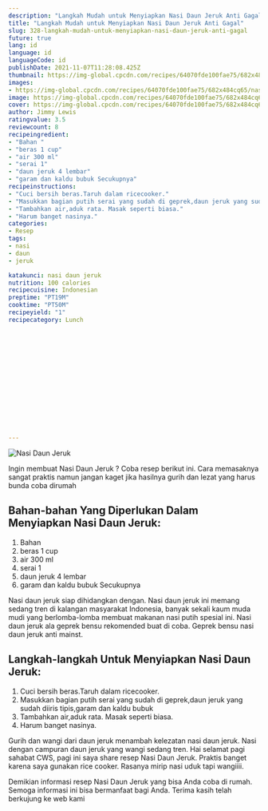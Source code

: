 ```yaml
---
description: "Langkah Mudah untuk Menyiapkan Nasi Daun Jeruk Anti Gagal"
title: "Langkah Mudah untuk Menyiapkan Nasi Daun Jeruk Anti Gagal"
slug: 328-langkah-mudah-untuk-menyiapkan-nasi-daun-jeruk-anti-gagal
future: true
lang: id
language: id
languageCode: id
publishDate: 2021-11-07T11:28:08.425Z 
thumbnail: https://img-global.cpcdn.com/recipes/64070fde100fae75/682x484cq65/nasi-daun-jeruk-foto-resep-utama.webp
images:
- https://img-global.cpcdn.com/recipes/64070fde100fae75/682x484cq65/nasi-daun-jeruk-foto-resep-utama.webp
image: https://img-global.cpcdn.com/recipes/64070fde100fae75/682x484cq65/nasi-daun-jeruk-foto-resep-utama.webp
cover: https://img-global.cpcdn.com/recipes/64070fde100fae75/682x484cq65/nasi-daun-jeruk-foto-resep-utama.webp
author: Jimmy Lewis
ratingvalue: 3.5
reviewcount: 8
recipeingredient:
- "Bahan "
- "beras 1 cup"
- "air 300 ml"
- "serai 1"
- "daun jeruk 4 lembar"
- "garam dan kaldu bubuk Secukupnya"
recipeinstructions:
- "Cuci bersih beras.Taruh dalam ricecooker."
- "Masukkan bagian putih serai yang sudah di geprek,daun jeruk yang sudah diiris tipis,garam dan kaldu bubuk"
- "Tambahkan air,aduk rata. Masak seperti biasa."
- "Harum banget nasinya."
categories:
- Resep
tags:
- nasi
- daun
- jeruk

katakunci: nasi daun jeruk 
nutrition: 100 calories
recipecuisine: Indonesian
preptime: "PT19M"
cooktime: "PT50M"
recipeyield: "1"
recipecategory: Lunch


     
    
    
    
    
    
    
    
    
    
    
      
    
---
```



![Nasi Daun Jeruk](https://img-global.cpcdn.com/recipes/64070fde100fae75/682x484cq65/nasi-daun-jeruk-foto-resep-utama.webp)

Ingin membuat Nasi Daun Jeruk ? Coba resep berikut ini. Cara memasaknya sangat praktis namun jangan kaget jika hasilnya gurih dan lezat yang harus bunda coba dirumah

<!--inarticleads1-->

## Bahan-bahan Yang Diperlukan Dalam Menyiapkan Nasi Daun Jeruk:

1. Bahan 
1. beras 1 cup
1. air 300 ml
1. serai 1
1. daun jeruk 4 lembar
1. garam dan kaldu bubuk Secukupnya

Nasi daun jeruk siap dihidangkan dengan. Nasi daun jeruk ini memang sedang tren di kalangan masyarakat Indonesia, banyak sekali kaum muda mudi yang berlomba-lomba membuat makanan nasi putih spesial ini. Nasi daun jeruk ala geprek bensu rekomended buat di coba. Geprek bensu nasi daun jeruk anti mainst. 

<!--inarticleads2-->

## Langkah-langkah Untuk Menyiapkan Nasi Daun Jeruk:

1. Cuci bersih beras.Taruh dalam ricecooker.
1. Masukkan bagian putih serai yang sudah di geprek,daun jeruk yang sudah diiris tipis,garam dan kaldu bubuk
1. Tambahkan air,aduk rata. Masak seperti biasa.
1. Harum banget nasinya.


Gurih dan wangi dari daun jeruk menambah kelezatan nasi daun jeruk. Nasi dengan campuran daun jeruk yang wangi sedang tren. Hai selamat pagi sahabat CWS, pagi ini saya share resep Nasi Daun Jeruk. Praktis banget karena saya gunakan rice cooker. Rasanya mirip nasi uduk tapi wangiiii. 

Demikian informasi  resep Nasi Daun Jeruk   yang bisa Anda coba di rumah. Semoga informasi ini bisa bermanfaat bagi Anda. Terima kasih telah berkujung ke web kami
